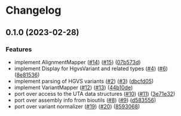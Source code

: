 # Changelog

## 0.1.0 (2023-02-28)


### Features

* implement AlignmentMapper ([#14](https://www.github.com/bihealth/hgvs-rs/issues/14)) ([#15](https://www.github.com/bihealth/hgvs-rs/issues/15)) ([07b573d](https://www.github.com/bihealth/hgvs-rs/commit/07b573df79601dab3bbb933258693f5afd55c55c))
* implement Display for HgvsVariant and related types ([#4](https://www.github.com/bihealth/hgvs-rs/issues/4)) ([#6](https://www.github.com/bihealth/hgvs-rs/issues/6)) ([8e81536](https://www.github.com/bihealth/hgvs-rs/commit/8e815366b19639b932a837c916384e663524043a))
* implement parsing of HGVS variants ([#2](https://www.github.com/bihealth/hgvs-rs/issues/2)) ([#3](https://www.github.com/bihealth/hgvs-rs/issues/3)) ([dbcfd05](https://www.github.com/bihealth/hgvs-rs/commit/dbcfd059802459d6a5ca595b560c955de2d5f4ac))
* implement VariantMapper ([#12](https://www.github.com/bihealth/hgvs-rs/issues/12)) ([#13](https://www.github.com/bihealth/hgvs-rs/issues/13)) ([44b10de](https://www.github.com/bihealth/hgvs-rs/commit/44b10de9bc312814dfdb6ca160dedd5322570e0c))
* port over access to the UTA data structures ([#10](https://www.github.com/bihealth/hgvs-rs/issues/10)) ([#11](https://www.github.com/bihealth/hgvs-rs/issues/11)) ([3e71e32](https://www.github.com/bihealth/hgvs-rs/commit/3e71e3285215eed80e152d520864686d543af2b0))
* port over assembly info from bioutils ([#8](https://www.github.com/bihealth/hgvs-rs/issues/8)) ([#9](https://www.github.com/bihealth/hgvs-rs/issues/9)) ([d583556](https://www.github.com/bihealth/hgvs-rs/commit/d5835565c358f2b132e94f5496a77c01a1b96096))
* port over variant normalizer ([#19](https://www.github.com/bihealth/hgvs-rs/issues/19)) ([#20](https://www.github.com/bihealth/hgvs-rs/issues/20)) ([8593068](https://www.github.com/bihealth/hgvs-rs/commit/8593068608a045e753565cd8e17decb0f429b26e))
